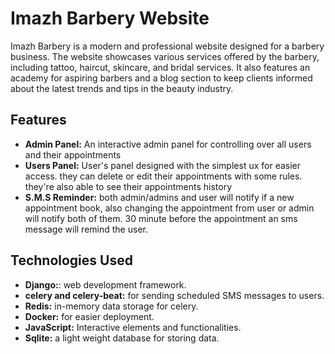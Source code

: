
# Imazh Barbery Website

Imazh Barbery is a modern and professional website designed for a barbery business. The website showcases various services offered by the barbery, including tattoo, haircut, skincare, and bridal services. It also features an academy for aspiring barbers and a blog section to keep clients informed about the latest trends and tips in the beauty industry.

## Features

- **Admin Panel:** An interactive admin panel for controlling over all users and their appointments
- **Users Panel:** User's panel designed with the simplest ux for easier access. they can delete or edit their appointments with some rules. they're also able to see their appointments history
- **S.M.S Reminder:** both admin/admins and user will notify if a new appointment book, also changing the appointment from user or admin will notify both of them. 30 minute before the appointment an sms message will remind the user.

## Technologies Used

- **Django:**: web development framework.
- **celery and celery-beat:** for sending scheduled SMS messages to users.
- **Redis:** in-memory data storage for celery.
- **Docker:** for easier deployment.
- **JavaScript:**  Interactive elements and functionalities.
- **Sqlite:** a light weight database for storing data.
